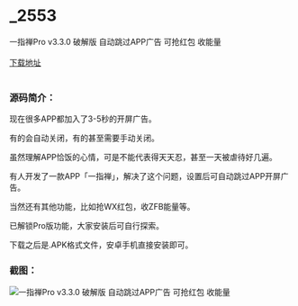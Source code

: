 # _2553
一指禅Pro v3.3.0 破解版 自动跳过APP广告 可抢红包 收能量
<br/></br>
[下载地址](https://www.uuid2.com/2553.html "下载地址")
<br/></br>
<h3>源码简介：</h3>
<p>现在很多APP都加入了3-5秒的开屏广告。<p>
<p>有的会自动关闭，有的甚至需要手动关闭。<p>
<p>虽然理解APP恰饭的心情，可是不能代表得天天忍，甚至一天被虐待好几遍。<p>
<p>有人开发了一款APP「一指禅」，解决了这个问题，设置后可自动跳过APP开屏广告。<p>
<p>当然还有其他功能，比如抢WX红包，收ZFB能量等。<p>
<p>已解锁Pro版功能，大家安装后可自行探索。<p>
<p>下载之后是.APK格式文件，安卓手机直接安装即可。<p>
<h3>截图：</h3>
<img src="https://www.uuid2.com/wp-content/uploads/img/202201/743be38993.jpg" alt="一指禅Pro v3.3.0 破解版 自动跳过APP广告 可抢红包 收能量">
